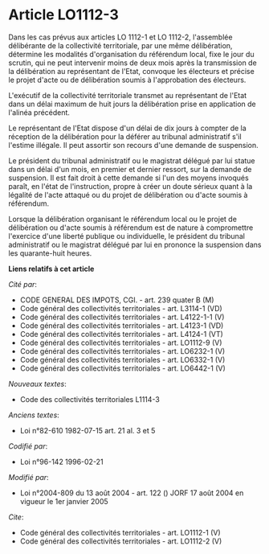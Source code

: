 # Article LO1112-3

Dans les cas prévus aux articles LO 1112-1 et LO 1112-2, l'assemblée délibérante de la collectivité territoriale, par une
même délibération, détermine les modalités d'organisation du référendum local, fixe le jour du scrutin, qui ne peut
intervenir moins de deux mois après la transmission de la délibération au représentant de l'Etat, convoque les électeurs et
précise le projet d'acte ou de délibération soumis à l'approbation des électeurs.

L'exécutif de la collectivité territoriale transmet au représentant de l'Etat dans un délai maximum de huit jours la
délibération prise en application de l'alinéa précédent. 

Le représentant de l'Etat dispose d'un délai de dix jours à compter de la réception de la délibération pour la déférer au
tribunal administratif s'il l'estime illégale. Il peut assortir son recours d'une demande de suspension. 

Le président du tribunal administratif ou le magistrat délégué par lui statue dans un délai d'un mois, en premier et dernier
ressort, sur la demande de suspension. Il est fait droit à cette demande si l'un des moyens invoqués paraît, en l'état de
l'instruction, propre à créer un doute sérieux quant à la légalité de l'acte attaqué ou du projet de délibération ou d'acte
soumis à référendum. 

Lorsque la délibération organisant le référendum local ou le projet de délibération ou d'acte soumis à référendum est de
nature à compromettre l'exercice d'une liberté publique ou individuelle, le président du tribunal administratif ou le
magistrat délégué par lui en prononce la suspension dans les quarante-huit heures.

**Liens relatifs à cet article**

_Cité par_:

  - CODE GENERAL DES IMPOTS, CGI. - art. 239 quater B (M)
  - Code général des collectivités territoriales - art. L3114-1 (VD)
  - Code général des collectivités territoriales - art. L4122-1-1 (V)
  - Code général des collectivités territoriales - art. L4123-1 (VD)
  - Code général des collectivités territoriales - art. L4124-1 (VT)
  - Code général des collectivités territoriales - art. LO1112-9 (V)
  - Code général des collectivités territoriales - art. LO6232-1 (V)
  - Code général des collectivités territoriales - art. LO6332-1 (V)
  - Code général des collectivités territoriales - art. LO6442-1 (V)

_Nouveaux textes_:

  - Code des collectivités territoriales L1114-3

_Anciens textes_:

  - Loi n°82-610 1982-07-15 art. 21 al. 3 et 5

_Codifié par_:

  - Loi n°96-142 1996-02-21

_Modifié par_:

  - Loi n°2004-809 du 13 août 2004 - art. 122 () JORF 17 août 2004 en vigueur le 1er janvier 2005

_Cite_:

  - Code général des collectivités territoriales - art. LO1112-1 (V)
  - Code général des collectivités territoriales - art. LO1112-2 (V)
